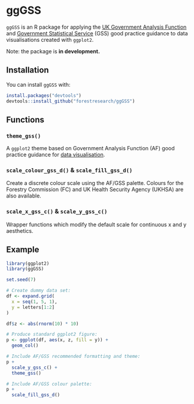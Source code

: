 # ggGSS

<!-- badges: start -->

<!-- badges: end -->

`ggGSS` is an R package for applying the [UK Government Analysis Function](https://analysisfunction.civilservice.gov.uk/) and [Government Statistical Service](https://analysisfunction.civilservice.gov.uk/government-statistical-service-and-statistician-group/) (GSS) good practice guidance to data visualisations created with `ggplot2`.

Note: the package is **in development.**

## Installation

You can install `ggGSS` with:

``` r
install.packages("devtools")
devtools::install_github("forestresearch/ggGSS")
```

## Functions

### `theme_gss()`

A `ggplot2` theme based on Government Analysis Function (AF) good practice guidance for [data visualisation](https://analysisfunction.civilservice.gov.uk/policy-store/data-visualisation-charts/).

### `scale_colour_gss_d()` & `scale_fill_gss_d()`

Create a discrete colour scale using the AF/GSS palette. Colours for the Forestry Commission (FC) and UK Health Security Agency (UKHSA) are also available.

### `scale_x_gss_c()` & `scale_y_gss_c()`

Wrapper functions which modify the default scale for continuous x and y aesthetics.

## Example

``` r
library(ggplot2)
library(ggGSS)

set.seed(7)

# Create dummy data set:
df <- expand.grid(
  x = seq(1, 5, 1),
  y = letters[1:2]
)

df$z <- abs(rnorm(10) * 10)

# Produce standard ggplot2 figure:
p <- ggplot(df, aes(x, z, fill = y)) +
  geom_col()

# Include AF/GSS recommended formatting and theme:
p +
  scale_y_gss_c() +
  theme_gss()

# Include AF/GSS colour palette:
p +
  scale_fill_gss_d()
```
